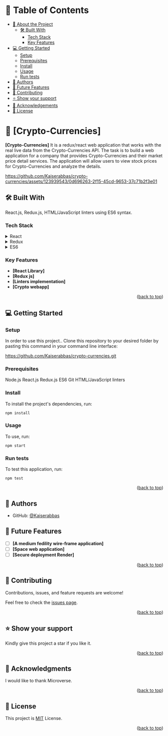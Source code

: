 <a name="readme-top"></a>

# 📗 Table of Contents

- [📖 About the Project](#about-project)
  - [🛠 Built With](#built-with)
    - [Tech Stack](#tech-stack)
    - [Key Features](#key-features)
- [💻 Getting Started](#getting-started)
  - [Setup](#setup)
  - [Prerequisites](#prerequisites)
  - [Install](#install)
  - [Usage](#usage)
  - [Run tests](#run-tests)
- [👥 Authors](#authors)
- [🔭 Future Features](#future-features)
- [🤝 Contributing](#contributing)
- [⭐️ Show your support](#support)
- [🙏 Acknowledgements](#acknowledgements)
- [📝 License](#license)

# 📖 [Crypto-Currencies] <a name="about-project"></a>

**[Crypto-Currencies]** It is a redux/react web application that works with the real live data from the Crypto-Currencies API. The task is to build a web application for a company that provides Crypto-Currencies and their market price detail services. The application will allow users to view stock prices for Crypto-Currencies and analyze the details.


https://github.com/Kaiserabbas/crypto-currencies/assets/123939543/0d696263-2f15-45cd-9653-37c71b2f3e01


## 🛠 Built With <a name="built-with"></a>
React.js, Redux.js, HTML/JavaScript linters using ES6 syntax.

### Tech Stack <a name="tech-stack"></a>

<details>
  <summary>React</summary>
</details>

<details>
  <summary>Redux</summary>
</details>

<details>
  <summary>ES6</summary>
</details>

### Key Features <a name="key-features"></a>

- **[React Library]**
- **[Redux js]**
- **[Linters implementation]**
- **[Crypto webapp]**

<p align="right">(<a href="#readme-top">back to top</a>)</p>

## 💻 Getting Started <a name="getting-started"></a>

### Setup <a name="setup"></a>

In order to use this project.. Clone this repository to your desired folder by pasting this command in your command line interface:

https://github.com/Kaiserabbas/crypto-currencies.git 
 
### Prerequisites <a name="prerequisites"></a>

  Node.js
  React.js
  Redux.js
  ES6
  Git
  HTML/JavaScript linters

### Install <a name="install"></a>

To install the project's dependencies, run:

```
npm install
```

### Usage <a name="usage"></a>

To use, run:

```
npm start
```

### Run tests <a name="run-tests"></a>

To test this application, run:

```
npm test
```

<p align="right">(<a href="#readme-top">back to top</a>)</p>

## 👥 Authors <a name="authors"></a>

- GitHub: [@Kaiserabbas](https://github.com/Kaiserabbas)

## 🔭 Future Features <a name="future-features"></a>

- [ ] **[A medium fedility wire-frame application]**
- [ ] **[Space web application]**
- [ ] **[Secure deployment Render]**

<p align="right">(<a href="#readme-top">back to top</a>)</p>

## 🤝 Contributing <a name="contributing"></a>

Contributions, issues, and feature requests are welcome!

Feel free to check the [issues page](../../issues/).

<p align="right">(<a href="#readme-top">back to top</a>)</p>

## ⭐️ Show your support <a name="support"></a>

Kindly give this project a star if you like it.

<p align="right">(<a href="#readme-top">back to top</a>)</p>

## 🙏 Acknowledgments <a name="acknowledgements"></a>

I would like to thank Microverse.

<p align="right">(<a href="#readme-top">back to top</a>)</p>

## 📝 License <a name="license"></a>

This project is [MIT](https://github.com/Kaiserabbas/crypto-currencies/blob/dev/LICENSE) License.

<p align="right">(<a href="#readme-top">back to top</a>)</p>
